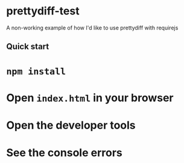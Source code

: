 # prettydiff-test
A non-working example of how I'd like to use prettydiff with requirejs

## Quick start
# `npm install`
# Open `index.html` in your browser
# Open the developer tools
# See the console errors

